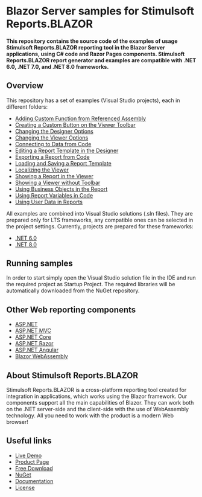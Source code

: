 # Blazor Server samples for Stimulsoft Reports.BLAZOR

#### This repository contains the source code of the examples of usage Stimulsoft Reports.BLAZOR reporting tool in the Blazor Server applications, using C# code and Razor Pages components. Stimulsoft Reports.BLAZOR report generator and examples are compatible with .NET 6.0, .NET 7.0, and .NET 8.0 frameworks.

## Overview
This repository has a set of examples (Visual Studio projects), each in different folders:
* [Adding Custom Function from Referenced Assembly](https://github.com/stimulsoft/Samples-Reports.WEB-for-Blazor-Server/tree/main/NET%208.0/Adding%20a%20Custom%20Function%20to%20the%20Designer)
* [Creating a Custom Button on the Viewer Toolbar](https://github.com/stimulsoft/Samples-Reports.WEB-for-Blazor-Server/tree/main/NET%208.0/Creating%20a%20Custom%20Button%20on%20the%20Viewer%20Toolbar)
* [Changing the Designer Options](https://github.com/stimulsoft/Samples-Reports.WEB-for-Blazor-Server/tree/main/NET%208.0/Changing%20the%20Designer%20Options)
* [Changing the Viewer Options](https://github.com/stimulsoft/Samples-Reports.WEB-for-Blazor-Server/tree/main/NET%208.0/Changing%20the%20Viewer%20Options)
* [Connecting to Data from Code](https://github.com/stimulsoft/Samples-Reports.WEB-for-Blazor-Server/tree/main/NET%208.0/Connecting%20to%20Data%20from%20Code)
* [Editing a Report Template in the Designer](https://github.com/stimulsoft/Samples-Reports.WEB-for-Blazor-Server/tree/main/NET%208.0/Editing%20a%20Report%20Template%20in%20the%20Designer)
* [Exporting a Report from Code](https://github.com/stimulsoft/Samples-Reports.WEB-for-Blazor-Server/tree/main/NET%208.0/Exporting%20a%20Report%20from%20Code)
* [Loading and Saving a Report Template](https://github.com/stimulsoft/Samples-Reports.WEB-for-Blazor-Server/tree/main/NET%208.0/Loading%20and%20Saving%20a%20Report%20Template)
* [Localizing the Viewer](https://github.com/stimulsoft/Samples-Reports.WEB-for-Blazor-Server/tree/main/NET%208.0/Localizing%20the%20Viewer)
* [Showing a Report in the Viewer](https://github.com/stimulsoft/Samples-Reports.WEB-for-Blazor-Server/tree/main/NET%208.0/Showing%20a%20Report%20in%20the%20Viewer)
* [Showing a Viewer without Toolbar](https://github.com/stimulsoft/Samples-Reports.WEB-for-Blazor-Server/tree/main/NET%208.0/Showing%20a%20Viewer%20without%20Toolbar)
* [Using Business Objects in the Report](https://github.com/stimulsoft/Samples-Reports.WEB-for-Blazor-Server/tree/main/NET%208.0/Using%20business%20objects%20in%20the%20report)
* [Using Report Variables in Code](https://github.com/stimulsoft/Samples-Reports.WEB-for-Blazor-Server/tree/main/NET%208.0/Using%20Report%20Variables%20in%20Code)
* [Using User Data in Reports](https://github.com/stimulsoft/Samples-Reports.WEB-for-Blazor-Server/tree/main/NET%208.0/Using%20User%20Data%20in%20Reports)

All examples are combined into Visual Studio solutions (.sln files). They are prepared only for LTS frameworks, any compatible ones can be selected in the project settings. Currently, projects are prepared for these frameworks:

* [.NET 6.0](https://github.com/stimulsoft/Samples-Reports.WEB-for-Blazor-Server/tree/main/NET%206.0)
* [.NET 8.0](https://github.com/stimulsoft/Samples-Reports.WEB-for-Blazor-Server/tree/main/NET%208.0)

## Running samples
In order to start simply open the Visual Studio solution file in the IDE and run the required project as Startup Project. The required libraries will be automatically downloaded from the NuGet repository.

## Other Web reporting components
* [ASP.NET](https://github.com/stimulsoft/Samples-Reports.WEB-for-ASP.NET)
* [ASP.NET MVC](https://github.com/stimulsoft/Samples-Reports.WEB-for-ASP.NET-MVC)
* [ASP.NET Core](https://github.com/stimulsoft/Samples-Reports.WEB-for-ASP.NET-Core)
* [ASP.NET Razor](https://github.com/stimulsoft/Samples-Reports.WEB-for-ASP.NET-Razor)
* [ASP.NET Angular](https://github.com/stimulsoft/Samples-Reports.WEB-for-ASP.NET-Angular)
* [Blazor WebAssembly](https://github.com/stimulsoft/Samples-Reports.WEB-for-Blazor-WebAssembly)

## About Stimulsoft Reports.BLAZOR
Stimulsoft Reports.BLAZOR is a cross-platform reporting tool created for integration in applications, which works using the Blazor framework. Our components support all the main capabilities of Blazor. They can work both on the .NET server-side and the client-side with the use of WebAssembly technology. All you need to work with the product is a modern Web browser!

## Useful links
* [Live Demo](http://demo.stimulsoft.com/#Net)
* [Product Page](https://www.stimulsoft.com/en/products/reports-blazor)
* [Free Download](https://www.stimulsoft.com/en/downloads)
* [NuGet](https://www.nuget.org/packages/Stimulsoft.Reports.Blazor)
* [Documentation](https://www.stimulsoft.com/en/documentation/online/programming-manual/reports_web_blazor.htm)
* [License](LICENSE.md)
